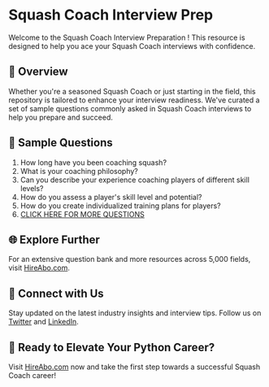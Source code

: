 # Squash Coach Interview Prep

Welcome to the Squash Coach Interview Preparation ! This resource is designed to help you ace your Squash Coach interviews with confidence.

## 🚀 Overview

Whether you're a seasoned Squash Coach or just starting in the field, this repository is tailored to enhance your interview readiness. We've curated a set of sample questions commonly asked in Squash Coach interviews to help you prepare and succeed.

## 📝 Sample Questions

1. How long have you been coaching squash?
2. What is your coaching philosophy?
3. Can you describe your experience coaching players of different skill levels?
4. How do you assess a player's skill level and potential?
5. How do you create individualized training plans for players?
6. [CLICK HERE FOR MORE QUESTIONS](https://hireabo.com/job/15_0_38/Squash%20Coach)

## 🌐 Explore Further

For an extensive question bank and more resources across 5,000 fields, visit [HireAbo.com](https://www.hireabo.com).

## 📱 Connect with Us

Stay updated on the latest industry insights and interview tips. Follow us on [Twitter](https://twitter.com/hireabo) and [LinkedIn](https://www.linkedin.com/in/hire-abo-3609972a8/).

## 🚀 Ready to Elevate Your Python Career?

Visit [HireAbo.com](https://www.hireabo.com) now and take the first step towards a successful Squash Coach career!
